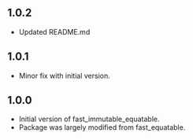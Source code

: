 ## 1.0.2

- Updated README.md

## 1.0.1

- Minor fix with initial version.

## 1.0.0

- Initial version of fast_immutable_equatable.
- Package was largely modified from fast_equatable.
